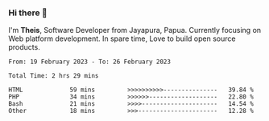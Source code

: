 ### Hi there 👋

I'm <b>Theis</b>, Software Developer from Jayapura, Papua. Currently focusing on Web platform development. In spare time, Love to build open source products.



 
 <!--START_SECTION:waka-->

```text
From: 19 February 2023 - To: 26 February 2023

Total Time: 2 hrs 29 mins

HTML             59 mins         >>>>>>>>>>---------------   39.84 %
PHP              34 mins         >>>>>>-------------------   22.80 %
Bash             21 mins         >>>>---------------------   14.54 %
Other            18 mins         >>>----------------------   12.28 %
```

<!--END_SECTION:waka-->
